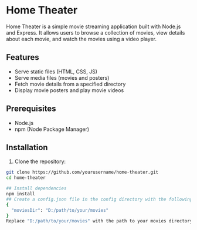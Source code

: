 # Home Theater

Home Theater is a simple movie streaming application built with Node.js and Express. It allows users to browse a collection of movies, view details about each movie, and watch the movies using a video player.

## Features

- Serve static files (HTML, CSS, JS)
- Serve media files (movies and posters)
- Fetch movie details from a specified directory
- Display movie posters and play movie videos

## Prerequisites

- Node.js
- npm (Node Package Manager)

## Installation

1. Clone the repository:

```bash
git clone https://github.com/yourusername/home-theater.git
cd home-theater

## Install dependencies
npm install
## Create a config.json file in the config directory with the following structure:
{
  "moviesDir": "D:/path/to/your/movies"
}
Replace "D:/path/to/your/movies" with the path to your movies directory.
